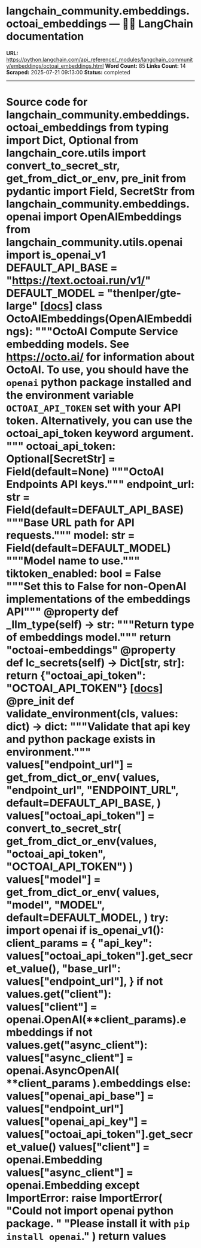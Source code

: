 # langchain_community.embeddings.octoai_embeddings — 🦜🔗 LangChain  documentation

**URL:** https://python.langchain.com/api_reference/_modules/langchain_community/embeddings/octoai_embeddings.html
**Word Count:** 85
**Links Count:** 14
**Scraped:** 2025-07-21 09:13:00
**Status:** completed

---

# Source code for langchain\_community.embeddings.octoai\_embeddings               from typing import Dict, Optional          from langchain_core.utils import convert_to_secret_str, get_from_dict_or_env, pre_init     from pydantic import Field, SecretStr          from langchain_community.embeddings.openai import OpenAIEmbeddings     from langchain_community.utils.openai import is_openai_v1          DEFAULT_API_BASE = "https://text.octoai.run/v1/"     DEFAULT_MODEL = "thenlper/gte-large"                              [[docs]](https://python.langchain.com/api_reference/community/embeddings/langchain_community.embeddings.octoai_embeddings.OctoAIEmbeddings.html#langchain_community.embeddings.octoai_embeddings.OctoAIEmbeddings)     class OctoAIEmbeddings(OpenAIEmbeddings):         """OctoAI Compute Service embedding models.              See https://octo.ai/ for information about OctoAI.              To use, you should have the ``openai`` python package installed and the         environment variable ``OCTOAI_API_TOKEN`` set with your API token.         Alternatively, you can use the octoai_api_token keyword argument.         """              octoai_api_token: Optional[SecretStr] = Field(default=None)         """OctoAI Endpoints API keys."""         endpoint_url: str = Field(default=DEFAULT_API_BASE)         """Base URL path for API requests."""         model: str = Field(default=DEFAULT_MODEL)         """Model name to use."""         tiktoken_enabled: bool = False         """Set this to False for non-OpenAI implementations of the embeddings API"""              @property         def _llm_type(self) -> str:             """Return type of embeddings model."""             return "octoai-embeddings"              @property         def lc_secrets(self) -> Dict[str, str]:             return {"octoai_api_token": "OCTOAI_API_TOKEN"}                         [[docs]](https://python.langchain.com/api_reference/community/embeddings/langchain_community.embeddings.octoai_embeddings.OctoAIEmbeddings.html#langchain_community.embeddings.octoai_embeddings.OctoAIEmbeddings.validate_environment)         @pre_init         def validate_environment(cls, values: dict) -> dict:             """Validate that api key and python package exists in environment."""             values["endpoint_url"] = get_from_dict_or_env(                 values,                 "endpoint_url",                 "ENDPOINT_URL",                 default=DEFAULT_API_BASE,             )             values["octoai_api_token"] = convert_to_secret_str(                 get_from_dict_or_env(values, "octoai_api_token", "OCTOAI_API_TOKEN")             )             values["model"] = get_from_dict_or_env(                 values,                 "model",                 "MODEL",                 default=DEFAULT_MODEL,             )                  try:                 import openai                      if is_openai_v1():                     client_params = {                         "api_key": values["octoai_api_token"].get_secret_value(),                         "base_url": values["endpoint_url"],                     }                     if not values.get("client"):                         values["client"] = openai.OpenAI(**client_params).embeddings                     if not values.get("async_client"):                         values["async_client"] = openai.AsyncOpenAI(                             **client_params                         ).embeddings                 else:                     values["openai_api_base"] = values["endpoint_url"]                     values["openai_api_key"] = values["octoai_api_token"].get_secret_value()                     values["client"] = openai.Embedding                     values["async_client"] = openai.Embedding                  except ImportError:                 raise ImportError(                     "Could not import openai python package. "                     "Please install it with `pip install openai`."                 )                  return values